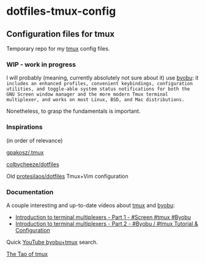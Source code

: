 # dotfiles-tmux-config
## Configuration files for tmux

Temporary repo for my [tmux](https://tmux.github.io/) config files.

### WIP - work in progress

I will probably (meaning, currently absolutely not sure about it) use [byobu](https://byobu.org/): it `includes an enhanced profiles, convenient keybindings, configuration utilities, and toggle-able system status notifications for both the GNU Screen window manager and the more modern Tmux terminal multiplexer, and works on most Linux, BSD, and Mac distributions.`

Nonetheless, to grasp the fundamentals is important.

### Inspirations

(in order of relevance)

[gpakosz/.tmux](https://github.com/gpakosz/.tmux)

[colbycheeze/dotfiles](https://github.com/colbycheeze/dotfiles/blob/master/tmux.conf)

Old [protesilaos/dotfiles](https://gitlab.com/protesilaos/cpdfd/tree/master/tmux) Tmux+Vim configuration

[]()

### Documentation

A couple interesting and up-to-date videos about [tmux](https://tmux.github.io/) and [byobu](https://byobu.org/):

- [Introduction to terminal multiplexers - Part 1 - #Screen #tmux #Byobu](https://www.youtube.com/watch?v=R0upAE692fY)
- [Introduction to terminal multiplexers - Part 2 - #Byobu / #tmux Tutorial & Configuration](https://www.youtube.com/watch?v=2sD5zlW8a5E)

Quick [YouTube byobu+tmux](https://www.youtube.com/results?search_query=byobu+tmux) search.

[The Tao of tmux](https://leanpub.com/the-tao-of-tmux/read)
